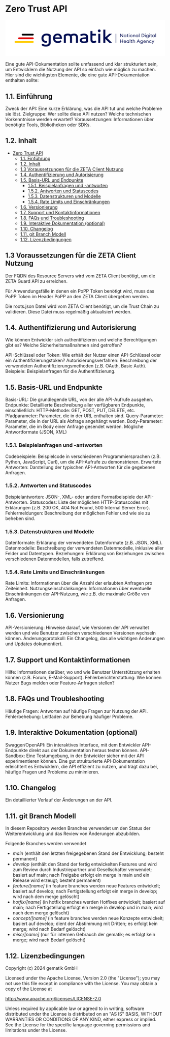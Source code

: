 # Zero Trust API

![gematik logo](/images/gematik_logo.svg)

Eine gute API-Dokumentation sollte umfassend und klar strukturiert sein, um Entwicklern die Nutzung der API so einfach wie möglich zu machen. Hier sind die wichtigsten Elemente, die eine gute API-Dokumentation enthalten sollte:

## 1.1. Einführung

Zweck der API: Eine kurze Erklärung, was die API tut und welche Probleme sie löst.
Zielgruppe: Wer sollte diese API nutzen? Welche technischen Vorkenntnisse werden erwartet?
Voraussetzungen: Informationen über benötigte Tools, Bibliotheken oder SDKs.

## 1.2. Inhalt

- [Zero Trust API](#zero-trust-api)
  - [1.1. Einführung](#11-einführung)
  - [1.2. Inhalt](#12-inhalt)
  - [1.3 Voraussetzungen für die ZETA Client Nutzung](#13-voraussetzungen-für-die-zeta-client-nutzung)
  - [1.4. Authentifizierung und Autorisierung](#14-authentifizierung-und-autorisierung)
  - [1.5. Basis-URL und Endpunkte](#15-basis-url-und-endpunkte)
    - [1.5.1. Beispielanfragen und -antworten](#151-beispielanfragen-und--antworten)
    - [1.5.2. Antworten und Statuscodes](#152-antworten-und-statuscodes)
    - [1.5.3. Datenstrukturen und Modelle](#153-datenstrukturen-und-modelle)
    - [1.5.4. Rate Limits und Einschränkungen](#154-rate-limits-und-einschränkungen)
  - [1.6. Versionierung](#16-versionierung)
  - [1.7. Support und Kontaktinformationen](#17-support-und-kontaktinformationen)
  - [1.8. FAQs und Troubleshooting](#18-faqs-und-troubleshooting)
  - [1.9. Interaktive Dokumentation (optional)](#19-interaktive-dokumentation-optional)
  - [1.10. Changelog](#110-changelog)
  - [1.11. git Branch Modell](#111-git-branch-modell)
  - [1.12. Lizenzbedingungen](#112-lizenzbedingungen)

## 1.3 Voraussetzungen für die ZETA Client Nutzung

Der FQDN des Resource Servers wird vom ZETA Client benötigt, um die ZETA Guard API zu erreichen.

Für Anwendungsfälle in denen ein PoPP Token benötigt wird, muss das PoPP Token im Header PoPP an den ZETA Client übergeben werden.

Die roots.json Datei wird vom ZETA Client benötigt, um die Trust Chain zu validieren. Diese Datei muss regelmäßig aktualisiert werden.

## 1.4. Authentifizierung und Autorisierung

Wie können Entwickler sich authentifizieren und welche Berechtigungen gibt es?
Welche Sicherheitsmaßnahmen sind getroffen?

API-Schlüssel oder Token: Wie erhält der Nutzer einen API-Schlüssel oder ein Authentifizierungstoken?
Autorisierungsverfahren: Beschreibung der verwendeten Authentifizierungsmethoden (z.B. OAuth, Basic Auth).
Beispiele: Beispielanfragen für die Authentifizierung.

## 1.5. Basis-URL und Endpunkte

Basis-URL: Die grundlegende URL, von der alle API-Aufrufe ausgehen.
Endpunkte: Detaillierte Beschreibung aller verfügbaren Endpunkte, einschließlich:
HTTP-Methode: GET, POST, PUT, DELETE, etc.
Pfadparameter: Parameter, die in der URL enthalten sind.
Query-Parameter: Parameter, die in der URL als Abfrage angehängt werden.
Body-Parameter: Parameter, die im Body einer Anfrage gesendet werden.
Mögliche Antwortformate (JSON, XML)

### 1.5.1. Beispielanfragen und -antworten

Codebeispiele: Beispielcode in verschiedenen Programmiersprachen (z.B. Python, JavaScript, Curl), um die API-Aufrufe zu demonstrieren.
Erwartete Antworten: Darstellung der typischen API-Antworten für die gegebenen Anfragen.

### 1.5.2. Antworten und Statuscodes

Beispielantworten: JSON-, XML- oder andere Formatbeispiele der API-Antworten.
Statuscodes: Liste der möglichen HTTP-Statuscodes mit Erklärungen (z.B. 200 OK, 404 Not Found, 500 Internal Server Error).
Fehlermeldungen: Beschreibung der möglichen Fehler und wie sie zu beheben sind.

### 1.5.3. Datenstrukturen und Modelle

Datenformate: Erklärung der verwendeten Datenformate (z.B. JSON, XML).
Datenmodelle: Beschreibung der verwendeten Datenmodelle, inklusive aller Felder und Datentypen.
Beziehungen: Erklärung von Beziehungen zwischen verschiedenen Datenmodellen, falls zutreffend.

### 1.5.4. Rate Limits und Einschränkungen

Rate Limits: Informationen über die Anzahl der erlaubten Anfragen pro Zeiteinheit.
Nutzungseinschränkungen: Informationen über eventuelle Einschränkungen der API-Nutzung, wie z.B. die maximale Größe von Anfragen.

## 1.6. Versionierung

API-Versionierung: Hinweise darauf, wie Versionen der API verwaltet werden und wie Benutzer zwischen verschiedenen Versionen wechseln können.
Änderungsprotokoll: Ein Changelog, das alle wichtigen Änderungen und Updates dokumentiert.

## 1.7. Support und Kontaktinformationen

Hilfe: Informationen darüber, wo und wie Benutzer Unterstützung erhalten können (z.B. Forum, E-Mail-Support).
Fehlerberichterstattung: Wie können Nutzer Bugs melden oder Feature-Anfragen stellen?

## 1.8. FAQs und Troubleshooting

Häufige Fragen: Antworten auf häufige Fragen zur Nutzung der API.
Fehlerbehebung: Leitfaden zur Behebung häufiger Probleme.

## 1.9. Interaktive Dokumentation (optional)

Swagger/OpenAPI: Ein interaktives Interface, mit dem Entwickler API-Endpunkte direkt aus der Dokumentation heraus testen können.
API-Sandbox: Eine Testumgebung, in der Entwickler sicher mit der API experimentieren können.
Eine gut strukturierte API-Dokumentation erleichtert es Entwicklern, die API effizient zu nutzen, und trägt dazu bei, häufige Fragen und Probleme zu minimieren.

## 1.10. Changelog

Ein detaillierter Verlauf der Änderungen an der API.

## 1.11. git Branch Modell

In diesem Repository werden Branches verwendet um den Status der Weiterentwicklung und das Review von Änderungen abzubilden.

Folgende Branches werden verwendet

- *main* (enthält den letzten freigegebenen Stand der Entwicklung; besteht permanent)
- *develop* (enthält den Stand der fertig entwickelten Features und wird zum Review durch Industriepartner und Gesellschafter verwendet; basiert auf main; nach Freigabe erfolgt ein merge in main und ein Release wird erzeugt; besteht permanent)
- *feature/[name]* (in feature branches werden neue Features entwickelt; basiert auf develop; nach Fertigstellung erfolgt ein merge in develop; wird nach dem merge gelöscht)
- *hotfix/[name]* (in hotfix branches werden Hotfixes entwickelt; basiert auf main; nach Fertigstellung erfolgt ein merge in develop und in main; wird nach dem merge gelöscht)
- *concept/[name]* (in feature branches werden neue Konzepte entwickelt; basiert auf develop; dient der Abstimmung mit Dritten; es erfolgt kein merge; wird nach Bedarf gelöscht)
- *misc/[name]* (nur für internen Gebrauch der gematik; es erfolgt kein merge; wird nach Bedarf gelöscht)

## 1.12. Lizenzbedingungen

Copyright (c) 2024 gematik GmbH

Licensed under the Apache License, Version 2.0 (the "License");
you may not use this file except in compliance with the License.
You may obtain a copy of the License at

<http://www.apache.org/licenses/LICENSE-2.0>

Unless required by applicable law or agreed to in writing, software
distributed under the License is distributed on an "AS IS" BASIS,
WITHOUT WARRANTIES OR CONDITIONS OF ANY KIND, either express or implied.
See the License for the specific language governing permissions and
limitations under the License.
